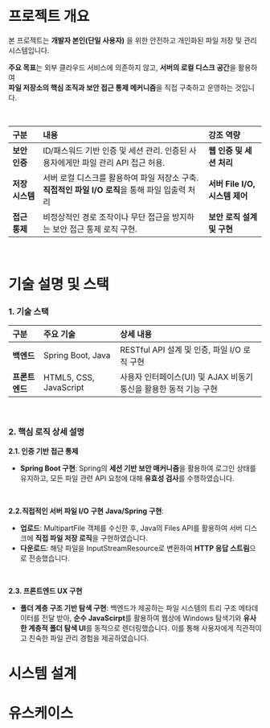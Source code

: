 # 프로젝트 개요
본 프로젝트는 **개발자 본인(단일 사용자)** 을 위한 안전하고 개인화된 파일 저장 및 관리 시스템입니다.
  
**주요 목표**는 외부 클라우드 서비스에 의존하지 않고, **서버의 로컬 디스크 공간**을 활용하여  
**파일 저장소의 핵심 조직과 보안 접근 통제 메커니즘**을 직접 구축하고 운영하는 것입니다.

<br>  

| 구분 | 내용 | 강조 역량 |
| :--- | :--- | :--- |
| **보안 인증** | ID/패스워드 기반 인증 및 세션 관리. 인증된 사용자에게만 파일 관리 API 접근 허용. | **웹 인증 및 세션 처리** |
| **저장 시스템** | 서버 로컬 디스크를 활용하여 파일 저장소 구축. **직접적인 파일 I/O 로직**을 통해 파일 입출력 처리 | **서버 File I/O, 시스템 제어** |
| **접근 통제** | 비정상적인 경로 조작이나 무단 접근을 방지하는 보안 접근 통제 로직 구현. | **보안 로직 설계 및 구현** |

<br>

# 기술 설명 및 스택
### 1. 기술 스택
| 구분 | 주요 기술 | 상세 내용 |
| :--- | :--- | :--- |
| **백엔드** | Spring Boot, Java | RESTful API 설계 및 인증, 파일 I/O 로직 구현 |
| **프론트엔드** | HTML5, CSS, JavaScript | 사용자 인터페이스(UI) 및 AJAX 비동기 통신을 활용한 동적 기능 구현 |
<br>

### 2. 핵심 로직 상세 설명
**2.1. 인증 기반 접근 통제**  
- **Spring Boot 구현**: Spring의 **세션 기반 보안 매커니즘**을 활용하여 로그인 상태를 유지하고, 모든 파일
  관련 API 요청에 대해 **유효성 검사**를 수행하였습니다.

<br>

**2.2.직접적인 서버 파일 I/O 구현**
 **Java/Spring 구현**:
  - **업로드**: MultipartFile 객체를 수신한 후, Java의 Files API를 활용하여 서버 디스크에 **직접 파일 저장 로직**을 구현하였습니다.
  - **다운로드**: 해당 파일을 InputStreamResource로 변환하여 **HTTP 응답 스트림**으로 전송했습니다.
 
<br>

**2.3. 프론트엔드 UX 구현**
- **폴더 계층 구조 기반 탐색 구현**: 백엔드가 제공하는 파일 시스템의 트리 구조 메타데이터를 전달 받아, **순수 JavaScirpt**를 활용하여 웹상에 Windows 탐색기와 **유사한 계층적 폴더 탐색 UI**를 동적으로 렌더링했습니다.
  이를 통해 사용자에게 직관적이고 친숙한 파일 관리 경험을 제공하였습니다.

# 시스템 설계

# 유스케이스
